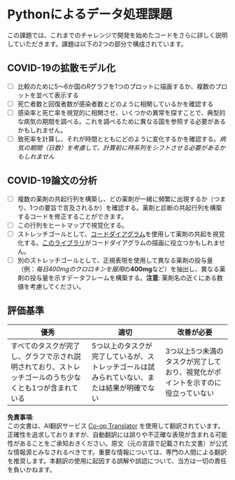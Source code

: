 <!--
CO_OP_TRANSLATOR_METADATA:
{
  "original_hash": "dc8f035ce92e4eaa078ab19caa68267a",
  "translation_date": "2025-08-25T16:31:43+00:00",
  "source_file": "2-Working-With-Data/07-python/assignment.md",
  "language_code": "ja"
}
-->
# Pythonによるデータ処理課題

この課題では、これまでのチャレンジで開発を始めたコードをさらに詳しく説明していただきます。課題は以下の2つの部分で構成されています。

## COVID-19の拡散モデル化

 - [ ] 比較のために5〜6か国の*R*グラフを1つのプロットに描画するか、複数のプロットを並べて表示する
 - [ ] 死亡者数と回復者数が感染者数とどのように相関しているかを確認する
 - [ ] 感染率と死亡率を視覚的に相関させ、いくつかの異常を探すことで、典型的な病気の期間を調べる。これを調べるために異なる国を参照する必要があるかもしれません。
 - [ ] 致死率を計算し、それが時間とともにどのように変化するかを確認する。*病気の期間（日数）を考慮して、計算前に時系列をシフトさせる必要があるかもしれません*

## COVID-19論文の分析

- [ ] 複数の薬剤の共起行列を構築し、どの薬剤が一緒に頻繁に出現するか（つまり、1つの要旨で言及されるか）を確認する。薬剤と診断の共起行列を構築するコードを修正することができます。
- [ ] この行列をヒートマップで視覚化する。
- [ ] ストレッチゴールとして、[コードダイアグラム](https://en.wikipedia.org/wiki/Chord_diagram)を使用して薬剤の共起を視覚化する。[このライブラリ](https://pypi.org/project/chord/)がコードダイアグラムの描画に役立つかもしれません。
- [ ] 別のストレッチゴールとして、正規表現を使用して異なる薬剤の投与量（例：*毎日400mgのクロロキンを服用*の**400mg**など）を抽出し、異なる薬剤の投与量を示すデータフレームを構築する。**注意**: 薬剤名の近くにある数値を考慮してください。

## 評価基準

優秀 | 適切 | 改善が必要
--- | --- | -- |
すべてのタスクが完了し、グラフで示され説明されており、ストレッチゴールのうち少なくとも1つが含まれている | 5つ以上のタスクが完了しているが、ストレッチゴールは試みられていない、または結果が明確でない | 3つ以上5つ未満のタスクが完了しており、視覚化がポイントを示すのに役立っていない

**免責事項**:  
この文書は、AI翻訳サービス [Co-op Translator](https://github.com/Azure/co-op-translator) を使用して翻訳されています。正確性を追求しておりますが、自動翻訳には誤りや不正確な表現が含まれる可能性があることをご承知おきください。原文（元の言語で記載された文書）が公式な情報源とみなされるべきです。重要な情報については、専門の人間による翻訳を推奨します。本翻訳の使用に起因する誤解や誤認について、当方は一切の責任を負いかねます。
